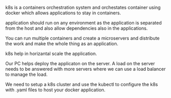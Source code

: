 
k8s is a containers orchestration system and orchestates container using docker which allows applications to stay in containers.

application should run on any environment as the application is separated from the host and also allow dependencies also in the applications.

You can run multiple containers and create a microservers and distribute the work and make the whole thing as an application.

k8s help in horizantal scale the application.

Our PC helps deploy the applicaton on the server. A load on the server needs to be answered with more servers where we can use a load balancer to manage the load.

We need to setup a k8s cluster and use the kubectl to configure the k8s with .yaml files to host your docker application.




